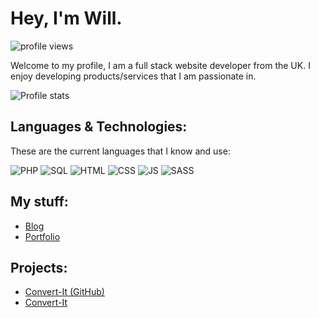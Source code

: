 
# Hey, I'm Will. 
![profile views](https://komarev.com/ghpvc/?username=wclarkey&style=flat-square&color=blue&label=PROFILE+VIEWS)

Welcome to my profile, I am a full stack website developer from the UK. I enjoy developing products/services that I am passionate in. 

![Profile stats](https://github-readme-stats.vercel.app/api?username=wclarkey&show_icons=true&theme=dark&locale=en)

## Languages & Technologies:
These are the current languages that I know and use:

![PHP](https://img.shields.io/badge/php-%23777BB4.svg?style=for-the-badge&logo=php&logoColor=white&color=777BB4)
![SQL](https://img.shields.io/badge/mysql-%2300f.svg?style=for-the-badge&logo=mysql&logoColor=white&color=078df4)
![HTML](https://img.shields.io/badge/html5-%74392.svg?style=for-the-badge&logo=html5&logoColor=white&color=f46a07)
![CSS](https://img.shields.io/badge/css3-%2300t.svg?style=for-the-badge&logo=css3&logoColor=white&color=0a8aaa)
![JS](https://img.shields.io/badge/javascript-%2300t.svg?style=for-the-badge&logo=javascript&logoColor=black&color=e8d127)
![SASS](https://img.shields.io/badge/sass-%2300t.svg?style=for-the-badge&logo=sass&logoColor=white&color=f97ced)

## My stuff:
- [Blog](https://blog.wclarke.me/)
- [Portfolio](https://www.wclarke.me)

## Projects:
- [Convert-It (GitHub)](https://github.com/Convert-It)
- [Convert-It](https://convert-it.cloud)
